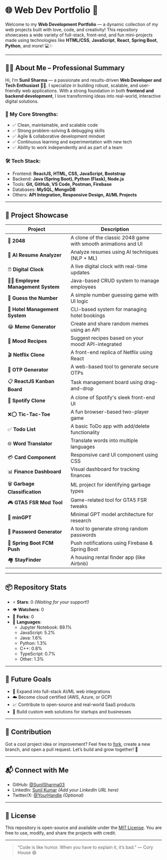 # 🌐 Web Dev Portfolio 🚀

Welcome to my **Web Development Portfolio** — a dynamic collection of my web projects built with love, code, and creativity! This repository showcases a wide variety of full-stack, front-end, and fun mini-projects made using technologies like **HTML/CSS**, **JavaScript**, **React**, **Spring Boot**, **Python**, and more! 💻✨

---

## 👨‍💼 About Me – Professional Summary

Hi, I’m **Sunil Sharma** — a passionate and results-driven **Web Developer and Tech Enthusiast** 👨‍💻. I specialize in building robust, scalable, and user-friendly web applications. With a strong foundation in both **frontend and backend development**, I love transforming ideas into real-world, interactive digital solutions.

### 👔 My Core Strengths:
- ✅ Clean, maintainable, and scalable code
- ✅ Strong problem-solving & debugging skills
- ✅ Agile & collaborative development mindset
- ✅ Continuous learning and experimentation with new tech
- ✅ Ability to work independently and as part of a team

### 🛠️ Tech Stack:
- Frontend: **ReactJS, HTML, CSS, JavaScript, Bootstrap**
- Backend: **Java (Spring Boot), Python (Flask), Node.js**
- Tools: **Git, GitHub, VS Code, Postman, Firebase**
- Databases: **MySQL, MongoDB**
- Others: **API Integration, Responsive Design, AI/ML Projects**

---

## 📁 Project Showcase

| Project | Description |
|--------|-------------|
| 🎯 **2048** | A clone of the classic 2048 game with smooth animations and UI |
| 🤖 **AI Resume Analyzer** | Analyze resumes using AI techniques (NLP + ML) |
| ⏰ **Digital Clock** | A live digital clock with real-time updates |
| 🧑‍💼 **Employee Management System** | Java-based CRUD system to manage employees |
| 🎲 **Guess the Number** | A simple number guessing game with UI logic |
| 🏨 **Hotel Management System** | CLI-based system for managing hotel bookings |
| 😂 **Meme Generator** | Create and share random memes using an API |
| 🍱 **Mood Recipes** | Suggest recipes based on your mood! API-integrated |
| 🎬 **Netflix Clone** | A front-end replica of Netflix using React |
| 🔐 **OTP Generator** | A web-based tool to generate secure OTPs |
| 📋 **ReactJS Kanban Board** | Task management board using drag-and-drop |
| 🎵 **Spotify Clone** | A clone of Spotify's sleek front-end UI |
| ❌⭕ **Tic-Tac-Toe** | A fun browser-based two-player game |
| ✅ **Todo List** | A basic ToDo app with add/delete functionality |
| 🌐 **Word Translator** | Translate words into multiple languages |
| 💳 **Card Component** | Responsive card UI component using CSS |
| 📊 **Finance Dashboard** | Visual dashboard for tracking finances |
| 🗑️ **Garbage Classification** | ML project for identifying garbage types |
| 🎮 **GTA5 FSR Mod Tool** | Game-related tool for GTA5 FSR tweaks |
| 🧠 **minGPT** | Minimal GPT model architecture for research |
| 🔑 **Password Generator** | A tool to generate strong random passwords |
| 📱 **Spring Boot FCM Push** | Push notifications using Firebase & Spring Boot |
| 🏘️ **StayFinder** | A housing rental finder app (like Airbnb) |

---

## 📦 Repository Stats

- ⭐ **Stars**: 0 _(Waiting for your support!)_
- 👁 **Watchers**: 0
- 🍴 **Forks**: 0  
- 📄 **Languages**:
  - Jupyter Notebook: 89.1%
  - JavaScript: 5.2%
  - Java: 1.6%
  - Python: 1.3%
  - C++: 0.8%
  - TypeScript: 0.7%
  - Other: 1.3%

---

## 💼 Future Goals

- 🧠 Expand into full-stack AI/ML web integrations
- ☁️ Become cloud certified (AWS, Azure, or GCP)
- 📈 Contribute to open-source and real-world SaaS products
- 🧩 Build custom web solutions for startups and businesses

---

## 📢 Contribution

Got a cool project idea or improvement? Feel free to [fork](https://github.com/SunilSharma03/Web-Dev-Portfolio/fork), create a new branch, and open a pull request. Let’s build and grow together! 🤝

---

## 📬 Connect with Me

- GitHub: [@SunilSharma03](https://github.com/SunilSharma03)
- LinkedIn: [Sunil Kumar](#) *(Add your LinkedIn URL here)*
- Twitter/X: [@YourHandle](#) *(Optional)*

---

## 📝 License

This repository is open-source and available under the [MIT License](LICENSE). You are free to use, modify, and share the projects with credit.

---

> “Code is like humor. When you have to explain it, it’s bad.” — Cory House 😄

